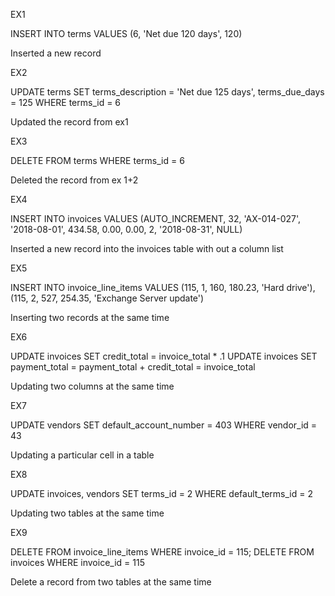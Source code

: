 EX1

INSERT INTO terms VALUES (6, 'Net due 120 days', 120)

Inserted a new record 


EX2

UPDATE terms
SET terms_description = 'Net due 125 days',
terms_due_days   = 125
WHERE terms_id = 6

Updated the record from ex1


EX3

DELETE FROM terms
WHERE terms_id = 6

Deleted the record from ex 1+2


EX4

INSERT INTO invoices VALUES 
(AUTO_INCREMENT, 32, 'AX-014-027', '2018-08-01', 434.58, 0.00, 0.00, 2, '2018-08-31', NULL)

Inserted a new record into the invoices table with out a column list


EX5

INSERT INTO invoice_line_items VALUES
(115, 1, 160, 180.23, 'Hard drive'),
(115, 2, 527, 254.35, 'Exchange Server update')

Inserting two records at the same time


EX6

UPDATE invoices
SET credit_total = invoice_total * .1
UPDATE invoices
SET payment_total = payment_total + credit_total = invoice_total

Updating two columns at the same time


EX7

UPDATE vendors
SET default_account_number = 403
WHERE vendor_id = 43

Updating a particular cell in a table


EX8

UPDATE invoices, vendors
SET terms_id = 2
WHERE default_terms_id = 2

Updating two tables at the same time

EX9

DELETE FROM invoice_line_items
WHERE invoice_id = 115;
DELETE FROM invoices
WHERE invoice_id = 115

Delete a record from two tables at the same time
